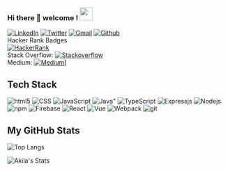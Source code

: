 ### Hi there 👋 welcome !     <img src="https://media.giphy.com/media/WUlplcMpOCEmTGBtBW/giphy.gif" width="30">  

<!--



**AkilaDee/AkilaDee** is a ✨ _special_ ✨ repository because its `README.md` (this file) appears on your GitHub profile.

Here are some ideas to get you started:

- 🔭 I’m currently working on ...
- 🌱 I’m currently learning ...
- 👯 I’m looking to collaborate on ...
- 🤔 I’m looking for help with ...
- 💬 Ask me about ...
- 📫 How to reach me: ...
- 😄 Pronouns: ...
- ⚡ Fun fact: ...
-->

[![LinkedIn](https://img.shields.io/badge/--linkedin?label=LinkedIn&logo=LinkedIn&style=social)](https://www.linkedin.com/in/akiladee)
[![Twitter](https://img.shields.io/badge/--Twitter?label=Twitter&logo=Twitter&style=social)](https://twitter.com/AkilaDee)
[![Gmail](https://img.shields.io/badge/--linkedin?label=Gmail&logo=gmail&style=social)](mailto:akila.mde@gmail.com)
[![Github](https://img.shields.io/github/followers/AkilaDee?label=Follow%20Me&style=social)](https://github.com/AkilaDess)<br/>
Hacker Rank Badges<br/> [![HackerRank](https://img.shields.io/badge/--dev?label=HackerRank&logo=Hackerrank&style=social)](https://www.hackerrank.com/akiladee) <br/>
Stack Overflow:
[![Stackoverflow](https://img.shields.io/badge/--Stackoverflow?label=Stackoverflow&logo=Stackoverflow&style=social)](https://stackoverflow.com/users/14577057/akila-de-silva)<br/>
Medium:
[![Medium](https://img.shields.io/badge/--Medium?label=Medium&logo=Medium&style=social)](https://medium.com/@akiladee)]<br/>
## Tech Stack
<p>
  <img alt="html5" src="https://img.shields.io/badge/-HTML5-E34F26?style=flat-square&logo=html5&logoColor=white" />
  <img alt="CSS" src="https://img.shields.io/badge/CSS%20-%231572B6.svg?style=flat-square&logo=css3&logoColor=white" />
  <img alt="JavaScript" src="https://img.shields.io/badge/JavaScript%20-%23F7DF1E.svg?style=flat-square&logo=javascript&logoColor=black" />
  <img alt=Java" src="https://img.shields.io/badge/Java-ED8B00?style=flat-square&logo=java&logoColor=white" />
  <img alt="TypeScript" src="https://img.shields.io/badge/TypeScript-007ACC?style=flat-square&logo=typescript&logoColor=white" />
  <img alt="Expressjs" src="https://img.shields.io/badge/express.js-%23404d59.svg?style=flat-square&logo=express&logoColor=%2361DAFB")  />                                                                                                                       
  <img alt="Nodejs" src="https://img.shields.io/badge/-Nodejs-43853d?style=flat-square&logo=Node.js&logoColor=white" />
  <img alt="npm" src="https://img.shields.io/badge/-NPM-CB3837?style=flat-square&logo=npm&logoColor=white" />
  <img alt="Firebase" src="https://img.shields.io/badge/firebase-%23039BE5.svg?style=flat-square&logo=firebase" />                                         <img alt="React" src="https://img.shields.io/badge/React-20232A?style=flat-square&logo=react&logoColor=61DAFB" />
                                                                                                                                                           <img alt="Vue" src="https://img.shields.io/badge/Vue.js-35495E?style=flat-square&logo=vue.js&logoColor=4FC08D" />
  <img alt="Webpack" src="https://img.shields.io/badge/-Webpack-8DD6F9?style=flat-square&logo=webpack&logoColor=white" /> 
<!--   <img alt="Docker" src="https://img.shields.io/badge/-Docker-46a2f1?style=flat-square&logo=docker&logoColor=white" /> -->
  <img alt="git" src="https://img.shields.io/badge/-Git-F05032?style=flat-square&logo=git&logoColor=white" />
<!--   <img alt="Python" src="https://img.shields.io/badge/Python%20-%2314354C.svg?style=flat-square&logo=python&logoColor=white" /> -->
</p>

## My GitHub Stats

![Top Langs](https://github-readme-stats.vercel.app/api/top-langs/?username=AkilaDee&layout=compact&show_icons=true&bg_color=000000&text_color=FFFFFF)

![Akila's Stats](https://github-readme-stats.vercel.app/api?username=AkilaDee&show_icons=true&bg_color=000000&text_color=FFFFFF)
<!-- ![Akila's github stats](https://github-readme-stats.vercel.app/api?username=AkilaDee&layout=compact&include_all_commits=true&show_icons=true&hide=issues) -->
